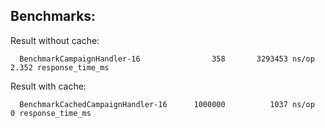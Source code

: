## Benchmarks:
Result without cache:
```
  BenchmarkCampaignHandler-16          	     358	   3293453 ns/op	         2.352 response_time_ms
```

Result with cache:
```
  BenchmarkCachedCampaignHandler-16    	 1000000	      1037 ns/op	         0 response_time_ms
```
